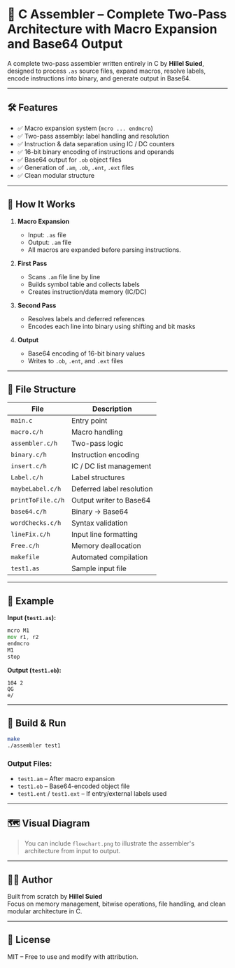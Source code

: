 # 🧠 C Assembler – Complete Two-Pass Architecture with Macro Expansion and Base64 Output

A complete two-pass assembler written entirely in C by **Hillel Suied**, designed to process `.as` source files, expand macros, resolve labels, encode instructions into binary, and generate output in Base64.

---

## 🛠 Features

- ✅ Macro expansion system (`mcro ... endmcro`)
- ✅ Two-pass assembly: label handling and resolution
- ✅ Instruction & data separation using IC / DC counters
- ✅ 16-bit binary encoding of instructions and operands
- ✅ Base64 output for `.ob` object files
- ✅ Generation of `.am`, `.ob`, `.ent`, `.ext` files
- ✅ Clean modular structure

---

## 🔄 How It Works

1. **Macro Expansion**  
   - Input: `.as` file  
   - Output: `.am` file  
   - All macros are expanded before parsing instructions.

2. **First Pass**  
   - Scans `.am` file line by line  
   - Builds symbol table and collects labels  
   - Creates instruction/data memory (IC/DC)

3. **Second Pass**  
   - Resolves labels and deferred references  
   - Encodes each line into binary using shifting and bit masks

4. **Output**  
   - Base64 encoding of 16-bit binary values  
   - Writes to `.ob`, `.ent`, and `.ext` files

---

## 📁 File Structure

| File               | Description |
|--------------------|-------------|
| `main.c`           | Entry point |
| `macro.c/h`        | Macro handling |
| `assembler.c/h`    | Two-pass logic |
| `binary.c/h`       | Instruction encoding |
| `insert.c/h`       | IC / DC list management |
| `Label.c/h`        | Label structures |
| `maybeLabel.c/h`   | Deferred label resolution |
| `printToFile.c/h`  | Output writer to Base64 |
| `base64.c/h`       | Binary → Base64 |
| `wordChecks.c/h`   | Syntax validation |
| `lineFix.c/h`      | Input line formatting |
| `Free.c/h`         | Memory deallocation |
| `makefile`         | Automated compilation |
| `test1.as`         | Sample input file |

---

## 📸 Example

**Input (`test1.as`):**
```asm
mcro M1
mov r1, r2
endmcro
M1
stop
```

**Output (`test1.ob`):**
```
104 2
QG
e/
```

---

## 🚀 Build & Run

```bash
make
./assembler test1
```

### Output Files:
- `test1.am` – After macro expansion
- `test1.ob` – Base64-encoded object file
- `test1.ent` / `test1.ext` – If entry/external labels used

---

## 🗺️ Visual Diagram

> You can include `flowchart.png` to illustrate the assembler's architecture from input to output.

---

## 👨‍💻 Author

Built from scratch by **Hillel Suied**  
Focus on memory management, bitwise operations, file handling, and clean modular architecture in C.

---

## 📜 License

MIT – Free to use and modify with attribution.
